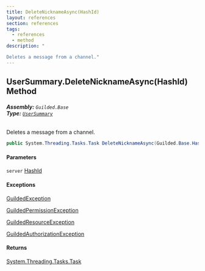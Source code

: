 ```yaml
---
title: DeleteNicknameAsync(HashId)
layout: references
section: references
tags:
  - references
  - method
description: "

Deletes a message from a channel."
---
```


## UserSummary.DeleteNicknameAsync(HashId) Method
###### **Assembly:** `Guilded.Base`<br/>**Type:** [`UserSummary`](UserSummary.md 'Guilded.Base.Users.UserSummary')

Deletes a message from a channel.

```csharp
public System.Threading.Tasks.Task DeleteNicknameAsync(Guilded.Base.HashId server);
```
#### Parameters

<a name='Guilded.Base.Users.UserSummary.DeleteNicknameAsync(Guilded.Base.HashId).server'></a>

`server` [HashId](HashId.md 'Guilded.Base.HashId')

#### Exceptions

[GuildedException](GuildedException.md 'Guilded.Base.GuildedException')

[GuildedPermissionException](GuildedPermissionException.md 'Guilded.Base.GuildedPermissionException')

[GuildedResourceException](GuildedResourceException.md 'Guilded.Base.GuildedResourceException')

[GuildedAuthorizationException](GuildedAuthorizationException.md 'Guilded.Base.GuildedAuthorizationException')

#### Returns
[System.Threading.Tasks.Task](https://docs.microsoft.com/en-us/dotnet/api/System.Threading.Tasks.Task 'System.Threading.Tasks.Task')